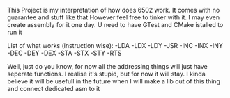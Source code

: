 This Project is my interpretation of how does 6502 work.
It comes with no guarantee and stuff like that 
However feel free to tinker with it. I may even create assembly for it one day.
U need to have GTest and CMake istalled to run it 

List of what works (instruction wise):
    -LDA
    -LDX
    -LDY
    -JSR
    -INC
    -INX
    -INY
    -DEC
    -DEY
    -DEX
    -STA
    -STX
    -STY
    -RTS


Well, just do you know, for now all the addressing things will just have seperate functions. I realise it's stupid, but for now it will stay.
I kinda believe it will be usefull in the future when I will make a lib out of this thing and connect dedicated asm to it

